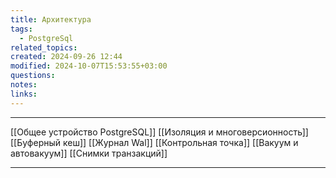 ```yaml
---
title: Архитектура
tags:
  - PostgreSql
related_topics: 
created: 2024-09-26 12:44
modified: 2024-10-07T15:53:55+03:00
questions: 
notes: 
links: 
---
```


---
[[Общее устройство PostgreSQL]]
[[Изоляция и многоверсионность]]
[[Буферный кеш]]
[[Журнал Wal]]
[[Контрольная точка]]
[[Вакуум и автовакуум]]
[[Снимки транзакций]]

-----


